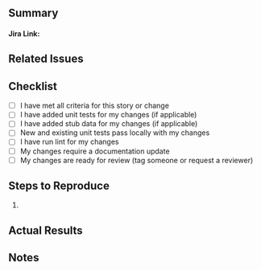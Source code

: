 ## Summary
<!-- Please provide a summary or a checklist of the changes and the story (or stories) this PR addresses. -->

#### Jira Link:
<!-- Please provide the Jira story link (if applicable). N/A otherwise. -->

## Related Issues
<!-- Add links to related issues (if applicable). -->

## Checklist
<!-- If the story requirements don't fit this structure feel free to modify this -->
- [ ] I have met all criteria for this story or change
- [ ] I have added unit tests for my changes (if applicable)
- [ ] I have added stub data for my changes (if applicable)
- [ ] New and existing unit tests pass locally with my changes
- [ ] I have run lint for my changes
- [ ] My changes require a documentation update
- [ ] My changes are ready for review (tag someone or request a reviewer)

## Steps to Reproduce
<!-- Provide steps on how to manually test the changes. -->
1. 

## Actual Results
<!-- Provide screenshots or explain what the end result ends up being. -->

## Notes
<!-- Any additional comments or things to be aware of. -->
